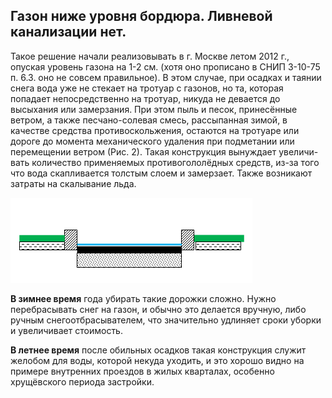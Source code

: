 ## Газон ниже уровня бордюра. Ливневой канализации нет.

Такое решение начали реализовывать в г. Москве летом 2012 г., опуская уровень газона на 1-2 см. (хотя оно прописано в СНИП 3-10-75 п. 6.3. оно не совсем правильное). В этом случае, при осадках и таянии снега вода уже не стекает на тротуар с газонов, но та, которая попадает непосредственно на тротуар, никуда не девается до высыхания или замерзания. При этом пыль и песок, принесённые ветром, а также песчано-солевая смесь, рассыпанная зимой, в качестве средства противоскольжения, остаются на тротуаре или дороге до момента механического удаления при подметании или перемещении ветром (Рис. 2). Такая конструкция вынуждает увеличи-вать количество применяемых противогололёдных средств, из-за того что вода скапливается толстым слоем и замерзает. Также возникают затраты на скалывание льда.

![Газон ниже уровня бордюра. Ливневой канализации нет](/image/fig1_12.png "Газон ниже уровня бордюра. Ливневой канализации нет")


**В зимнее время** года убирать такие дорожки сложно. Нужно перебрасывать снег на газон, и обычно это делается вручную, либо ручным снегоотбрасывателем, что значительно удлиняет сроки уборки и увеличивает стоимость.

**В летнее время** после обильных осадков такая конструкция служит желобом для воды, которой некуда уходить, и это хорошо видно на примере внутренних проездов в жилых кварталах, особенно хрущёвского периода застройки.


